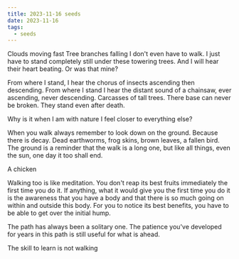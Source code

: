 ```yaml
---
title: 2023-11-16 seeds
date: 2023-11-16
tags:
  - seeds
---
```

Clouds moving fast
Tree branches falling
I don't even have to walk. I just have to stand completely still under these towering trees. And I will hear their heart beating. Or was that mine?

From where I stand, I hear the chorus of insects ascending then descending. From where I stand I hear the distant sound of a chainsaw, ever ascending, never descending.
Carcasses of tall trees. There base can never be broken. They stand even after death.

Why is it when I am with nature I feel closer to everything else?

When you walk always remember to look down on the ground. Because there is decay. Dead earthworms, frog skins, brown leaves, a fallen bird. The ground is a reminder that the walk is a long one, but like all things, even the sun, one day it too shall end.

A chicken

Walking too is like meditation. You don't reap its best fruits immediately the first time you do it. If anything, what it would give you the first time you do it is the awareness that you have a body and that there is so much going on within and outside this body. For you to notice its best benefits, you have to be able to get over the initial hump.

The path has always been a solitary one. The patience you've developed for years in this path is still useful for what is ahead.

The skill to learn is not walking